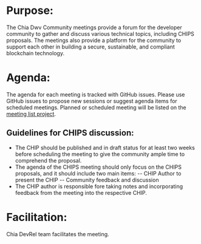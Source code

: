 
# Purpose:

The Chia Dwv Community meetings provide a forum for the developer community to gather and discuss various technical topics, including CHIPS proposals. The meetings also provide a platform for the community to support each other in building a secure, sustainable, and compliant blockchain technology. 

# Agenda: 
The agenda for each meeting is tracked with GitHub issues. Please use GitHub issues to propose new sessions or suggest agenda items for scheduled meetings. Planned or scheduled meeting will be listed on the [meeting list project](https://github.com/Chia-Network/dev-community-meetings/projects/1).


## Guidelines for CHIPS discussion:
- The CHIP should be published and in draft status for at least two weeks before scheduling the meeting to give the community ample time to comprehend the proposal. 
- The agenda of the CHIPS meeting should only focus on the CHIPS proposals, and it should include two main items: 
-- CHIP Author to present the CHIP
-- Community feedback and discussion
- The CHIP author is responsible fore taking notes and incorporating feedback from the meeting into the respective CHIP. 


# Facilitation: 
Chia DevRel team facilitates the meeting.






